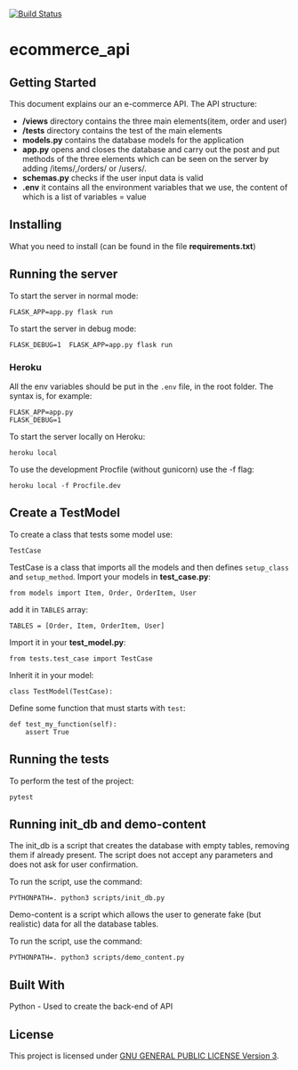 [![Build Status](https://api.travis-ci.org/repositories/nbschool/ecommerce_api.svg)](https://travis-ci.org/nbschool/ecommerce_api)

# ecommerce_api
## Getting Started

This document explains our an e-commerce API. The API structure:
* **/views** directory contains the three main elements(item, order and user)
* **/tests** directory contains the test of the main elements
* **models.py** contains the database models for the application
* **app.py** opens and closes the database and carry out the post and put methods of the three elements which can be seen on the server by adding /items/,/orders/ or /users/.
* **schemas.py** checks if the user input data is valid
* **.env** it contains all the environment variables that we use, the content of which is a list of variables = value

## Installing

What you need to install (can be found in the file **requirements.txt**)

## Running the server

To start the server in normal mode:
```
FLASK_APP=app.py flask run
```

To start the server in debug mode:
```
FLASK_DEBUG=1  FLASK_APP=app.py flask run
```

### Heroku
All the env variables should be put in the ```.env``` file, in the root folder. The syntax is, for example:
```
FLASK_APP=app.py
FLASK_DEBUG=1
```

To start the server locally on Heroku:
```
heroku local
```

To use the development Procfile (without gunicorn) use the -f flag:
```
heroku local -f Procfile.dev
```

## Create a TestModel

To create a class that tests some model use:

```
TestCase
```
TestCase is a class that imports all the models and then defines ```setup_class``` and ```setup_method```.
Import your models in **test_case.py**:
```
from models import Item, Order, OrderItem, User
```
add it in ```TABLES``` array:
```
TABLES = [Order, Item, OrderItem, User]
```


Import it in your **test_model.py**:
```
from tests.test_case import TestCase
```
Inherit it in your model:
```
class TestModel(TestCase):
```
Define some function that must starts with ```test```:
```
def test_my_function(self):
    assert True
```

## Running the tests

To perform the test of the project:

```
pytest
```

## Running init_db and demo-content

The init_db is a script that creates the database with empty tables, removing them if already present. The script does not accept any parameters and does not ask for user confirmation.

To run the script, use the command:
```
PYTHONPATH=. python3 scripts/init_db.py
```

Demo-content is a script which allows the user to generate fake (but realistic) data for all the database tables.

To run the script, use the command:
```
PYTHONPATH=. python3 scripts/demo_content.py
```

## Built With

Python - Used to create the back-end of API


## License

 This project is licensed under [GNU GENERAL PUBLIC LICENSE Version 3](/LICENSE).
